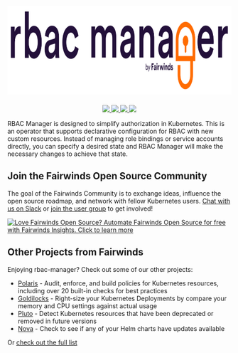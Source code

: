 <div align="center">
    <img src="/img/rbac-manager-logo.svg" height="200" alt="RBAC Manager" style="padding-bottom: 20px" class="no-border">
    <br>
    <a href="https://join.slack.com/t/fairwindscommunity/shared_invite/zt-e3c6vj4l-3lIH6dvKqzWII5fSSFDi1g">
      <img src="https://img.shields.io/static/v1?label=Slack&message=Join+our+Community&color=4a154b&logo=slack" class="no-border">
    </a>
    <a href="https://github.com/FairwindsOps/rbac-manager/releases">
        <img src="https://img.shields.io/github/v/release/FairwindsOps/rbac-manager" class="no-border">
    </a>
    <a href="https://goreportcard.com/report/github.com/FairwindsOps/rbac-manager">
        <img src="https://goreportcard.com/badge/github.com/FairwindsOps/rbac-manager" class="no-border">
    </a>
    <a href="https://insights.fairwinds.com/gh/FairwindsOps/rbac-manager">
      <img src="https://insights.fairwinds.com/v0/gh/FairwindsOps/polaris/badge.svg" class="no-border">
    </a>
</div>

RBAC Manager is designed to simplify authorization in Kubernetes. This is an operator that supports declarative configuration for RBAC with new custom resources. Instead of managing role bindings or service accounts directly, you can specify a desired state and RBAC Manager will make the necessary changes to achieve that state.


<!-- Begin boilerplate -->
## Join the Fairwinds Open Source Community

The goal of the Fairwinds Community is to exchange ideas, influence the open source roadmap,
and network with fellow Kubernetes users.
[Chat with us on Slack](https://join.slack.com/t/fairwindscommunity/shared_invite/zt-e3c6vj4l-3lIH6dvKqzWII5fSSFDi1g)
or
[join the user group](https://www.fairwinds.com/open-source-software-user-group) to get involved!

<a href="https://insights.fairwinds.com/auth/register/">
  <img src="https://www.fairwinds.com/hubfs/Doc_Banners/Fairwinds_OSS_User_Group_740x125_v6.png"
  alt="Love Fairwinds Open Source? Automate Fairwinds Open Source for free with Fairwinds Insights. Click to learn more" />
</a>

## Other Projects from Fairwinds

Enjoying rbac-manager? Check out some of our other projects:
* [Polaris](https://github.com/FairwindsOps/Polaris) - Audit, enforce, and build policies for Kubernetes resources, including over 20 built-in checks for best practices
* [Goldilocks](https://github.com/FairwindsOps/Goldilocks) - Right-size your Kubernetes Deployments by compare your memory and CPU settings against actual usage
* [Pluto](https://github.com/FairwindsOps/Pluto) - Detect Kubernetes resources that have been deprecated or removed in future versions
* [Nova](https://github.com/FairwindsOps/Nova) - Check to see if any of your Helm charts have updates available

Or [check out the full list](https://www.fairwinds.com/open-source-software?utm_source=rbac-manager&utm_medium=rbac-manager&utm_campaign=rbac-manager)
